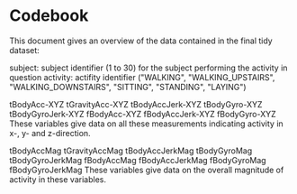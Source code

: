Codebook
========

This document gives an overview of the data contained in the final tidy dataset:

subject: subject identifier (1 to 30) for the subject performing the activity in question
activity: actifity identifier ("WALKING", "WALKING_UPSTAIRS", "WALKING_DOWNSTAIRS", "SITTING", "STANDING", "LAYING")

tBodyAcc-XYZ
tGravityAcc-XYZ
tBodyAccJerk-XYZ
tBodyGyro-XYZ
tBodyGyroJerk-XYZ
fBodyAcc-XYZ
fBodyAccJerk-XYZ
fBodyGyro-XYZ
These variables give data on all these measurements indicating activity in x-, y- and z-direction.

tBodyAccMag
tGravityAccMag
tBodyAccJerkMag
tBodyGyroMag
tBodyGyroJerkMag
fBodyAccMag
fBodyAccJerkMag
fBodyGyroMag
fBodyGyroJerkMag
These variables give data on the overall magnitude of activity in these variables.